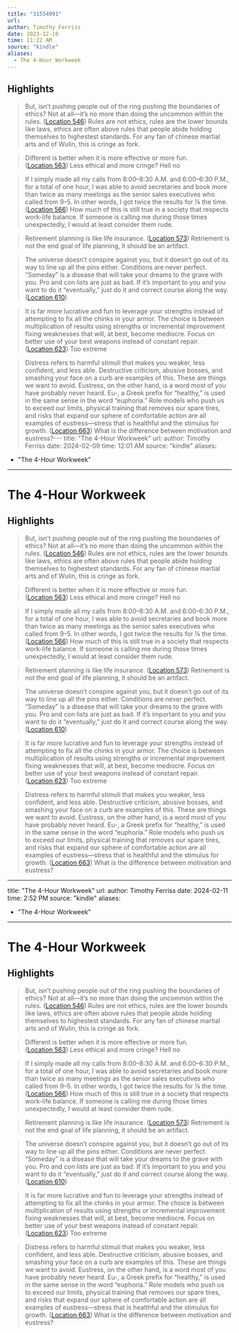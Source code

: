 ```yaml
---
title: "31554991"
url:
author: Timothy Ferriss
date: 2023-12-10
time: 11:22 AM
source: "kindle"
aliases:
  - The 4-Hour Workweek
---
```

## Highlights
> But, isn’t pushing people out of the ring pushing the boundaries of ethics? Not at all—it’s no more than doing the uncommon within the rules. ([Location 546](https://readwise.io/to_kindle?action=open&asin=B002WE46UW&location=546))
Rules are not ethics, rules are the lower bounds like laws, ethics are often above rules that people abide holding themselves to highestest standards. For any fan of chinese martial arts and of Wulin, this is cringe as fork.

> Different is better when it is more effective or more fun. ([Location 563](https://readwise.io/to_kindle?action=open&asin=B002WE46UW&location=563))
Less ethical and more cringe? Hell no

> If I simply made all my calls from 8:00–8:30 A.M. and 6:00–6:30 P.M., for a total of one hour, I was able to avoid secretaries and book more than twice as many meetings as the senior sales executives who called from 9–5. In other words, I got twice the results for ⅛ the time. ([Location 566](https://readwise.io/to_kindle?action=open&asin=B002WE46UW&location=566))
How much of this is still true in a society that respects work-life balance. If someone is calling me during those times unexpectedly, I would at least consider them rude.

> Retirement planning is like life insurance. ([Location 573](https://readwise.io/to_kindle?action=open&asin=B002WE46UW&location=573))
Retriement is not the end goal of life planning, it should be an artifact.

> The universe doesn’t conspire against you, but it doesn’t go out of its way to line up all the pins either. Conditions are never perfect. “Someday” is a disease that will take your dreams to the grave with you. Pro and con lists are just as bad. If it’s important to you and you want to do it “eventually,” just do it and correct course along the way. ([Location 610](https://readwise.io/to_kindle?action=open&asin=B002WE46UW&location=610))

> It is far more lucrative and fun to leverage your strengths instead of attempting to fix all the chinks in your armor. The choice is between multiplication of results using strengths or incremental improvement fixing weaknesses that will, at best, become mediocre. Focus on better use of your best weapons instead of constant repair. ([Location 623](https://readwise.io/to_kindle?action=open&asin=B002WE46UW&location=623))
Too extreme

> Distress refers to harmful stimuli that makes you weaker, less confident, and less able. Destructive criticism, abusive bosses, and smashing your face on a curb are examples of this. These are things we want to avoid. Eustress, on the other hand, is a word most of you have probably never heard. Eu-, a Greek prefix for “healthy,” is used in the same sense in the word “euphoria.” Role models who push us to exceed our limits, physical training that removes our spare tires, and risks that expand our sphere of comfortable action are all examples of eustress—stress that is healthful and the stimulus for growth. ([Location 663](https://readwise.io/to_kindle?action=open&asin=B002WE46UW&location=663))
What is the difference between motivation and eustress?---
title: "The 4-Hour Workweek"
url: 
author: Timothy Ferriss
date: 2024-02-09
time: 12:01 AM
source: "kindle"
aliases:
  - "The 4-Hour Workweek"
---
# The 4-Hour Workweek

## Highlights
> But, isn’t pushing people out of the ring pushing the boundaries of ethics? Not at all—it’s no more than doing the uncommon within the rules. ([Location 546](https://readwise.io/to_kindle?action=open&asin=B002WE46UW&location=546))
Rules are not ethics, rules are the lower bounds like laws, ethics are often above rules that people abide holding themselves to highestest standards. For any fan of chinese martial arts and of Wulin, this is cringe as fork.

> Different is better when it is more effective or more fun. ([Location 563](https://readwise.io/to_kindle?action=open&asin=B002WE46UW&location=563))
Less ethical and more cringe? Hell no

> If I simply made all my calls from 8:00–8:30 A.M. and 6:00–6:30 P.M., for a total of one hour, I was able to avoid secretaries and book more than twice as many meetings as the senior sales executives who called from 9–5. In other words, I got twice the results for ⅛ the time. ([Location 566](https://readwise.io/to_kindle?action=open&asin=B002WE46UW&location=566))
How much of this is still true in a society that respects work-life balance. If someone is calling me during those times unexpectedly, I would at least consider them rude.

> Retirement planning is like life insurance. ([Location 573](https://readwise.io/to_kindle?action=open&asin=B002WE46UW&location=573))
Retriement is not the end goal of life planning, it should be an artifact.

> The universe doesn’t conspire against you, but it doesn’t go out of its way to line up all the pins either. Conditions are never perfect. “Someday” is a disease that will take your dreams to the grave with you. Pro and con lists are just as bad. If it’s important to you and you want to do it “eventually,” just do it and correct course along the way. ([Location 610](https://readwise.io/to_kindle?action=open&asin=B002WE46UW&location=610))

> It is far more lucrative and fun to leverage your strengths instead of attempting to fix all the chinks in your armor. The choice is between multiplication of results using strengths or incremental improvement fixing weaknesses that will, at best, become mediocre. Focus on better use of your best weapons instead of constant repair. ([Location 623](https://readwise.io/to_kindle?action=open&asin=B002WE46UW&location=623))
Too extreme

> Distress refers to harmful stimuli that makes you weaker, less confident, and less able. Destructive criticism, abusive bosses, and smashing your face on a curb are examples of this. These are things we want to avoid. Eustress, on the other hand, is a word most of you have probably never heard. Eu-, a Greek prefix for “healthy,” is used in the same sense in the word “euphoria.” Role models who push us to exceed our limits, physical training that removes our spare tires, and risks that expand our sphere of comfortable action are all examples of eustress—stress that is healthful and the stimulus for growth. ([Location 663](https://readwise.io/to_kindle?action=open&asin=B002WE46UW&location=663))
What is the difference between motivation and eustress?

---
title: "The 4-Hour Workweek"
url: 
author: Timothy Ferriss
date: 2024-02-11
time: 2:52 PM
source: "kindle"
aliases:
  - "The 4-Hour Workweek"
---
# The 4-Hour Workweek

## Highlights
> But, isn’t pushing people out of the ring pushing the boundaries of ethics? Not at all—it’s no more than doing the uncommon within the rules. ([Location 546](https://readwise.io/to_kindle?action=open&asin=B002WE46UW&location=546))
Rules are not ethics, rules are the lower bounds like laws, ethics are often above rules that people abide holding themselves to highestest standards. For any fan of chinese martial arts and of Wulin, this is cringe as fork.

> Different is better when it is more effective or more fun. ([Location 563](https://readwise.io/to_kindle?action=open&asin=B002WE46UW&location=563))
Less ethical and more cringe? Hell no

> If I simply made all my calls from 8:00–8:30 A.M. and 6:00–6:30 P.M., for a total of one hour, I was able to avoid secretaries and book more than twice as many meetings as the senior sales executives who called from 9–5. In other words, I got twice the results for ⅛ the time. ([Location 566](https://readwise.io/to_kindle?action=open&asin=B002WE46UW&location=566))
How much of this is still true in a society that respects work-life balance. If someone is calling me during those times unexpectedly, I would at least consider them rude.

> Retirement planning is like life insurance. ([Location 573](https://readwise.io/to_kindle?action=open&asin=B002WE46UW&location=573))
Retriement is not the end goal of life planning, it should be an artifact.

> The universe doesn’t conspire against you, but it doesn’t go out of its way to line up all the pins either. Conditions are never perfect. “Someday” is a disease that will take your dreams to the grave with you. Pro and con lists are just as bad. If it’s important to you and you want to do it “eventually,” just do it and correct course along the way. ([Location 610](https://readwise.io/to_kindle?action=open&asin=B002WE46UW&location=610))

> It is far more lucrative and fun to leverage your strengths instead of attempting to fix all the chinks in your armor. The choice is between multiplication of results using strengths or incremental improvement fixing weaknesses that will, at best, become mediocre. Focus on better use of your best weapons instead of constant repair. ([Location 623](https://readwise.io/to_kindle?action=open&asin=B002WE46UW&location=623))
Too extreme

> Distress refers to harmful stimuli that makes you weaker, less confident, and less able. Destructive criticism, abusive bosses, and smashing your face on a curb are examples of this. These are things we want to avoid. Eustress, on the other hand, is a word most of you have probably never heard. Eu-, a Greek prefix for “healthy,” is used in the same sense in the word “euphoria.” Role models who push us to exceed our limits, physical training that removes our spare tires, and risks that expand our sphere of comfortable action are all examples of eustress—stress that is healthful and the stimulus for growth. ([Location 663](https://readwise.io/to_kindle?action=open&asin=B002WE46UW&location=663))
What is the difference between motivation and eustress?


